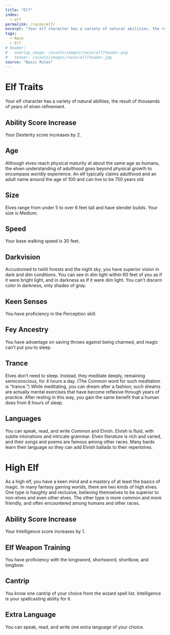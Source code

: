 ```yaml
---
title: "Elf"
index:
  - elf
permalink: /races/elf/
excerpt: "Your elf character has a variety of natural abilities, the result of thousands of years of elven refinement."
tags:
  - Race
  - Elf
# header:
#   overlay_image: /assets/images/races/elf/header.png
#   teaser: /assets/images/races/elf/header.jpg
source: "Basic Rules"
---
```


# Elf Traits
Your elf character has a variety of natural abilities, the result of thousands of years of elven refinement.

## Ability Score Increase
Your Dexterity score increases by 2.

## Age
Although elves reach physical maturity at about the same age as humans, the elven understanding of adulthood goes beyond physical growth to encompass worldly experience. An elf typically claims adulthood and an adult name around the age of 100 and can live to be 750 years old.

## Size
Elves range from under 5 to over 6 feet tall and have slender builds. Your size is Medium.

## Speed
Your base walking speed is 30 feet.

## Darkvision
Accustomed to twilit forests and the night sky, you have superior vision in dark and dim conditions. You can see in dim light within 60 feet of you as if it were bright light, and in darkness as if it were dim light. You can’t discern color in darkness, only shades of gray.

## Keen Senses
You have proficiency in the Perception skill.

## Fey Ancestry
You have advantage on saving throws against being charmed, and magic can’t put you to sleep.

## Trance
Elves don’t need to sleep. Instead, they meditate deeply, remaining semiconscious, for 4 hours a day. (The Common word for such meditation is “trance.”) While meditating, you can dream after a fashion; such dreams are actually mental exercises that have become reflexive through years of practice. After resting in this way, you gain the same benefit that a human does from 8 hours of sleep.

## Languages
You can speak, read, and write Common and Elvish. Elvish is fluid, with subtle intonations and intricate grammar. Elven literature is rich and varied, and their songs and poems are famous among other races. Many bards learn their language so they can add Elvish ballads to their repertoires.

# High Elf
As a high elf, you have a keen mind and a mastery of at least the basics of magic. In many fantasy gaming worlds, there are two kinds of high elves. One type is haughty and reclusive, believing themselves to be superior to non-elves and even other elves. The other type is more common and more friendly, and often encountered among humans and other races.

## Ability Score Increase
Your Intelligence score increases by 1.

## Elf Weapon Training
You have proficiency with the longsword, shortsword, shortbow, and longbow.

## Cantrip
You know one cantrip of your choice from the wizard spell list. Intelligence is your spellcasting ability for it.

## Extra Language
You can speak, read, and write one extra language of your choice.